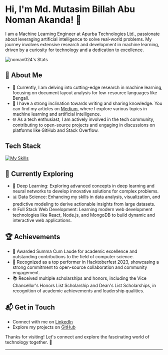 # Hi, I'm Md. Mutasim Billah Abu Noman Akanda! 👋

I am a Machine Learning Engineer at Apurba Technologies Ltd., passionate about leveraging artificial intelligence to solve real-world problems. My journey involves extensive research and development in machine learning, driven by a curiosity for technology and a dedication to excellence.

![noman024's Stats](https://github-readme-stats.vercel.app/api?username=noman024&theme=vue-dark&show_icons=true&hide_border=true&count_private=true)

## 🚀 About Me

- 🔭 Currently, I am delving into cutting-edge research in machine learning, focusing on document layout analysis for low-resource languages like Bengali.
- 📝 I have a strong inclination towards writing and sharing knowledge. You can find my articles on [Medium](https://medium.com/@noman024), where I explore various topics in machine learning and artificial intelligence.
- 🌐 As a tech enthusiast, I am actively involved in the tech community, contributing to open-source projects and engaging in discussions on platforms like GitHub and Stack Overflow.

## Tech Stack
[![My Skills](https://skillicons.dev/icons?i=python,pytorch,tensorflow,keras,opencv,numpy,pandas,scikit-learn,docker)](https://skillicons.dev)

## 🌱 Currently Exploring

- 🚀 Deep Learning: Exploring advanced concepts in deep learning and neural networks to develop innovative solutions for complex problems.
- 📊 Data Science: Enhancing my skills in data analysis, visualization, and predictive modeling to derive actionable insights from large datasets.
- 🌐 Full Stack Web Development: Learning modern web development technologies like React, Node.js, and MongoDB to build dynamic and interactive web applications.

 ## 🏆 Achievements

- 🌟 Awarded Summa Cum Laude for academic excellence and outstanding contributions to the field of computer science.
- 🏅 Recognized as a top performer in Hacktoberfest 2023, showcasing a strong commitment to open-source collaboration and community engagement.
- 📚 Received multiple scholarships and honors, including the Vice Chancellor's Honors List Scholarship and Dean's List Scholarships, in recognition of academic achievements and leadership qualities.

## 📬 Get in Touch

- Connect with me on [LinkedIn](https://www.linkedin.com/in/noman024/)
- Explore my projects on [GitHub](https://github.com/noman024)

Thanks for visiting! Let's connect and explore the fascinating world of technology together. 🚀

---
